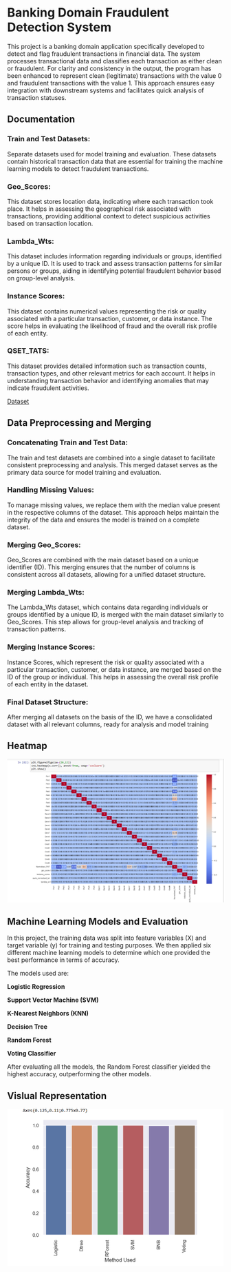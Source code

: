 
#  Banking Domain Fraudulent Detection System 

This project is a banking domain application specifically developed to detect and flag fraudulent transactions in financial data. The system processes transactional data and classifies each transaction as either clean or fraudulent. For clarity and consistency in the output, the program has been enhanced to represent clean (legitimate) transactions with the value 0 and fraudulent transactions with the value 1. This approach ensures easy integration with downstream systems and facilitates quick analysis of transaction statuses.


## Documentation
### Train and Test Datasets:

Separate datasets used for model training and evaluation. These datasets contain historical transaction data that are essential for training the machine learning models to detect fraudulent transactions.

### Geo_Scores:

This dataset stores location data, indicating where each transaction took place. It helps in assessing the geographical risk associated with transactions, providing additional context to detect suspicious activities based on transaction location.

### Lambda_Wts:

This dataset includes information regarding individuals or groups, identified by a unique ID. It is used to track and assess transaction patterns for similar persons or groups, aiding in identifying potential fraudulent behavior based on group-level analysis.

### Instance Scores:

This dataset contains numerical values representing the risk or quality associated with a particular transaction, customer, or data instance. The score helps in evaluating the likelihood of fraud and the overall risk profile of each entity.

### QSET_TATS:

This dataset provides detailed information such as transaction counts, transaction types, and other relevant metrics for each account. It helps in understanding transaction behavior and identifying anomalies that may indicate fraudulent activities.

[Dataset](https://github.com/VikyathShetty/Banking-Domain-ATM-Fraudlent)


## Data Preprocessing and Merging
### Concatenating Train and Test Data:

The train and test datasets are combined into a single dataset to facilitate consistent preprocessing and analysis. This merged dataset serves as the primary data source for model training and evaluation.

### Handling Missing Values:

To manage missing values, we replace them with the median value present in the respective columns of the dataset. This approach helps maintain the integrity of the data and ensures the model is trained on a complete dataset.

### Merging Geo_Scores:

Geo_Scores are combined with the main dataset based on a unique identifier (ID). This merging ensures that the number of columns is consistent across all datasets, allowing for a unified dataset structure.

### Merging Lambda_Wts:

The Lambda_Wts dataset, which contains data regarding individuals or groups identified by a unique ID, is merged with the main dataset similarly to Geo_Scores. This step allows for group-level analysis and tracking of transaction patterns.

### Merging Instance Scores:

Instance Scores, which represent the risk or quality associated with a particular transaction, customer, or data instance, are merged based on the ID of the group or individual. This helps in 
assessing the overall risk profile of each entity in the dataset.

### Final Dataset Structure:

After merging all datasets on the basis of the ID, we have a consolidated dataset with all relevant columns, ready for analysis and model training


## Heatmap

![heatmap is a useful tool for visualizing the correlation between columns in a dataset.](https://github.com/VikyathShetty/Banking-Domain-ATM-Fraudlent/blob/main/images/Screenshot%202024-12-10%20115522.png)

## Machine Learning Models and Evaluation
In this project, the training data was split into feature variables (X) and target variable (y) for training and testing purposes. We then applied six different machine learning models to determine which one provided the best performance in terms of accuracy. 

The models used are:

**Logistic Regression**

**Support Vector Machine (SVM)**

**K-Nearest Neighbors (KNN)**

**Decision Tree**

**Random Forest**

**Voting Classifier**

After evaluating all the models, the Random Forest classifier yielded the highest accuracy, outperforming the other models.
## Vislual Representation 

![BarPlot to check accuracy of the model](https://github.com/VikyathShetty/Banking-Domain-ATM-Fraudlent/blob/main/images/Screenshot%202024-12-10%20120556.png)


